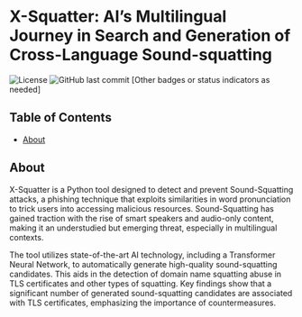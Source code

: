 # X-Squatter:  AI’s Multilingual Journey in Search and Generation of Cross-Language Sound-squatting

![License](https://img.shields.io/badge/license-[License]-blue)
![GitHub last commit](https://img.shields.io/github/last-commit/[YourUsername]/[YourRepo])
[Other badges or status indicators as needed]

## Table of Contents

- [About](#about)

## About

X-Squatter is a Python tool designed to detect and prevent Sound-Squatting attacks, a phishing technique that exploits similarities in word pronunciation to trick users into accessing malicious resources. Sound-Squatting has gained traction with the rise of smart speakers and audio-only content, making it an understudied but emerging threat, especially in multilingual contexts.

The tool utilizes state-of-the-art AI technology, including a Transformer Neural Network, to automatically generate high-quality sound-squatting candidates. This aids in the detection of domain name squatting abuse in TLS certificates and other types of squatting. Key findings show that a significant number of generated sound-squatting candidates are associated with TLS certificates, emphasizing the importance of countermeasures.
